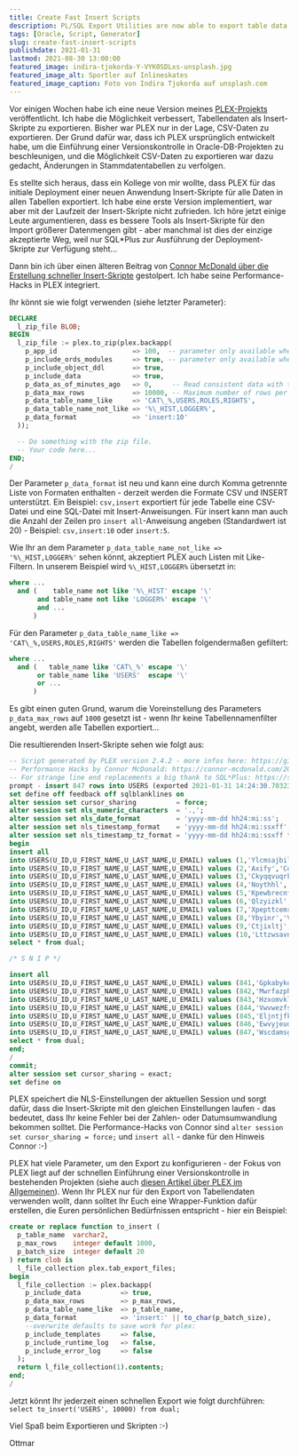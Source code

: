 ```yaml
---
title: Create Fast Insert Scripts
description: PL/SQL Export Utilities are now able to export table data as insert scripts
tags: [Oracle, Script, Generator]
slug: create-fast-insert-scripts
publishdate: 2021-01-31
lastmod: 2021-08-30 13:00:00
featured_image: indira-tjokorda-Y-VYK0SDLxs-unsplash.jpg
featured_image_alt: Sportler auf Inlineskates
featured_image_caption: Foto von Indira Tjokorda auf unsplash.com
---
```


Vor einigen Wochen habe ich eine neue Version meines [PLEX-Projekts](https://github.com/ogobrecht/plex) veröffentlicht. Ich habe die Möglichkeit verbessert, Tabellendaten als Insert-Skripte zu exportieren. Bisher war PLEX nur in der Lage, CSV-Daten zu exportieren. Der Grund dafür war, dass ich PLEX ursprünglich entwickelt habe, um die Einführung einer Versionskontrolle in Oracle-DB-Projekten zu beschleunigen, und die Möglichkeit CSV-Daten zu exportieren war dazu gedacht, Änderungen in Stammdatentabellen zu verfolgen.

Es stellte sich heraus, dass ein Kollege von mir wollte, dass PLEX für das initiale Deployment einer neuen Anwendung Insert-Skripte für alle Daten in allen Tabellen exportiert. Ich habe eine erste Version implementiert, war aber mit der Laufzeit der Insert-Skripte nicht zufrieden. Ich höre jetzt einige Leute argumentieren, dass es bessere Tools als Insert-Skripte für den Import größerer Datenmengen gibt - aber manchmal ist dies der einzige akzeptierte Weg, weil nur SQL*Plus zur Ausführung der Deployment-Skripte zur Verfügung steht...

Dann bin ich über einen älteren Beitrag von [Connor McDonald über die Erstellung schneller Insert-Skripte](https://connor-mcdonald.com/2019/05/17/hacking-together-faster-inserts/) gestolpert. Ich habe seine Performance-Hacks in PLEX integriert.

Ihr könnt sie wie folgt verwenden (siehe letzter Parameter):

```sql
DECLARE
  l_zip_file BLOB;
BEGIN
  l_zip_file := plex.to_zip(plex.backapp(
    p_app_id                   => 100,  -- parameter only available when APEX is installed
    p_include_ords_modules     => true, -- parameter only available when ORDS is installed
    p_include_object_ddl       => true,
    p_include_data             => true,
    p_data_as_of_minutes_ago   => 0,     -- Read consistent data with the resulting timestamp (SCN). Defaults to 0.
    p_data_max_rows            => 10000, -- Maximum number of rows per table. Defaults to 1000.
    p_data_table_name_like     => 'CAT\_%,USERS,ROLES,RIGHTS',
    p_data_table_name_not_like => '%\_HIST,LOGGER%',
    p_data_format              => 'insert:10'
  ));

  -- Do something with the zip file.
  -- Your code here...
END;
/
```

Der Parameter `p_data_format` ist neu und kann eine durch Komma getrennte Liste von Formaten enthalten - derzeit werden die Formate CSV und INSERT unterstützt. Ein Beispiel: `csv,insert` exportiert für jede Tabelle eine CSV-Datei und eine SQL-Datei mit Insert-Anweisungen. Für insert kann man auch  die Anzahl der Zeilen pro `insert all`-Anweisung angeben (Standardwert ist 20) - Beispiel: `csv,insert:10` oder `insert:5`.

Wie Ihr an dem Parameter `p_data_table_name_not_like => '%\_HIST,LOGGER%'` sehen könnt, akzeptiert PLEX auch Listen mit Like-Filtern. In unserem Beispiel wird `%\_HIST,LOGGER%` übersetzt in:

```sql
where ... 
  and (    table_name not like '%\_HIST' escape '\' 
       and table_name not like 'LOGGER%' escape '\'
       and ...
      )
```

Für den Parameter `p_data_table_name_like => 'CAT\_%,USERS,ROLES,RIGHTS'` werden die Tabellen folgendermaßen gefiltert:

```sql
where ... 
  and (   table_name like 'CAT\_%' escape '\' 
       or table_name like 'USERS'  escape '\' 
       or ...
      )
```

Es gibt einen guten Grund, warum die Voreinstellung des Parameters `p_data_max_rows` auf `1000` gesetzt ist - wenn Ihr keine Tabellennamenfilter angebt, werden alle Tabellen exportiert...

Die resultierenden Insert-Skripte sehen wie folgt aus:

```sql
-- Script generated by PLEX version 2.4.2 - more infos here: https://github.com/ogobrecht/plex
-- Performance Hacks by Connor McDonald: https://connor-mcdonald.com/2019/05/17/hacking-together-faster-inserts/
-- For strange line end replacements a big thank to SQL*Plus: https://support.oracle.com/epmos/faces/DocumentDisplay?id=2377701.1 (SQL Failed With ORA-1756 In Sqlplus But Works In SQL Developer)
prompt - insert 847 rows into USERS (exported 2021-01-31 14:24:30.703234000 +00:00)
set define off feedback off sqlblanklines on
alter session set cursor_sharing          = force;
alter session set nls_numeric_characters  = '.,';
alter session set nls_date_format         = 'yyyy-mm-dd hh24:mi:ss';
alter session set nls_timestamp_format    = 'yyyy-mm-dd hh24:mi:ssxff';
alter session set nls_timestamp_tz_format = 'yyyy-mm-dd hh24:mi:ssxff tzr';
begin
insert all
into USERS(U_ID,U_FIRST_NAME,U_LAST_NAME,U_EMAIL) values (1,'Ylcmsajbil','Fojkjryntnixzfh','qvspjgvwmtbi@ghovilkddx.mly')
into USERS(U_ID,U_FIRST_NAME,U_LAST_NAME,U_EMAIL) values (2,'Axify','Cofjlkwzxytdih','ajgttnqlds@minokpyfo.gu')
into USERS(U_ID,U_FIRST_NAME,U_LAST_NAME,U_EMAIL) values (3,'Ckyqqvuqrkuktb','Igacqwp','qpygabuhbrs@nsjxpgjlle.ze')
into USERS(U_ID,U_FIRST_NAME,U_LAST_NAME,U_EMAIL) values (4,'Noythhl','Gausfu','ngmgsbr@duyxqzn.hmyo')
into USERS(U_ID,U_FIRST_NAME,U_LAST_NAME,U_EMAIL) values (5,'Kpewbrecnfzsi','Nwbsnjh','xwlhcfaxko@uhqsibdojjp.hsm')
into USERS(U_ID,U_FIRST_NAME,U_LAST_NAME,U_EMAIL) values (6,'Qlzyizkl','Gwnaojlvyud','kzndqj@nsosenf.fm')
into USERS(U_ID,U_FIRST_NAME,U_LAST_NAME,U_EMAIL) values (7,'Xpepttcemrd','Ktaqqdnqyfvc','uhbnzezvz@buiptt.lkrm')
into USERS(U_ID,U_FIRST_NAME,U_LAST_NAME,U_EMAIL) values (8,'Ybyinr','Vngairocujhy','igvfzoegbh@hsepkqiwbst.evs')
into USERS(U_ID,U_FIRST_NAME,U_LAST_NAME,U_EMAIL) values (9,'Ctjixltj','Yvsiei','ozpspssyw@vooiyfuf.xeh')
into USERS(U_ID,U_FIRST_NAME,U_LAST_NAME,U_EMAIL) values (10,'Lttzwsavnozxu','Kcyjalvzrl','yvwowaqrpku@dyapdumb.fvi')
select * from dual;

/* S N I P */

insert all
into USERS(U_ID,U_FIRST_NAME,U_LAST_NAME,U_EMAIL) values (841,'Gpkabykoveq','Gljhlrijqop','imnhrheyr@ypccyiu.ah')
into USERS(U_ID,U_FIRST_NAME,U_LAST_NAME,U_EMAIL) values (842,'Mwrfazphbvmekpw','Kxirzfth','fxoatt@frlbwbn.tf')
into USERS(U_ID,U_FIRST_NAME,U_LAST_NAME,U_EMAIL) values (843,'Hzxomvkliaxl','Mstdrrmgfmsy','gpeidglzwfa@hwyumsansy.fet')
into USERS(U_ID,U_FIRST_NAME,U_LAST_NAME,U_EMAIL) values (844,'Vwvwezfsd','Xtfouojiymtlu','zgsdtowsvt@ywfngnijgts.ozd')
into USERS(U_ID,U_FIRST_NAME,U_LAST_NAME,U_EMAIL) values (845,'Eljntjfkxx','Sifgii','gksggat@ubfmmdopqy.ly')
into USERS(U_ID,U_FIRST_NAME,U_LAST_NAME,U_EMAIL) values (846,'Ewvyjeudjb','Anihlpdgeg','gietuk@ezciwejuedy.nuf')
into USERS(U_ID,U_FIRST_NAME,U_LAST_NAME,U_EMAIL) values (847,'Wscdamsgssmouf','Omtaofvlrjs','jrwyzftmbmo@gjylnuez.esq')
select * from dual;
end;
/
commit;
alter session set cursor_sharing = exact;
set define on
```

PLEX speichert die NLS-Einstellungen der aktuellen Session und sorgt dafür, dass die Insert-Skripte mit den gleichen Einstellungen laufen - das bedeutet, dass Ihr keine Fehler bei der Zahlen- oder Datumsumwandlung bekommen solltet. Die Performance-Hacks von Connor sind `alter session set cursor_sharing = force;` und `insert all` - danke für den Hinweis Connor :-)

PLEX hat viele Parameter, um den Export zu konfigurieren - der Fokus von PLEX liegt auf der schnellen Einführung einer Versionskontrolle in bestehenden Projekten (siehe auch [diesen Artikel über PLEX im Allgemeinen](/posts/2018-08-26-plex-plsql-export-utilities/)). Wenn Ihr PLEX nur für den Export von Tabellendaten verwenden wollt, dann solltet Ihr Euch eine Wrapper-Funktion dafür erstellen, die Euren persönlichen Bedürfnissen entspricht - hier ein Beispiel:

```sql
create or replace function to_insert (
  p_table_name  varchar2,
  p_max_rows    integer default 1000,
  p_batch_size  integer default 20
) return clob is
  l_file_collection plex.tab_export_files;
begin
  l_file_collection := plex.backapp(
    p_include_data          => true,
    p_data_max_rows         => p_max_rows,
    p_data_table_name_like  => p_table_name,
    p_data_format           => 'insert:' || to_char(p_batch_size),
    --overwrite defaults to save work for plex:
    p_include_templates     => false,
    p_include_runtime_log   => false,
    p_include_error_log     => false
  );
  return l_file_collection(1).contents;
end;
/
```

Jetzt könnt Ihr jederzeit einen schnellen Export wie folgt durchführen: `select to_insert('USERS', 10000) from dual;`

Viel Spaß beim Exportieren und Skripten :-)

Ottmar
